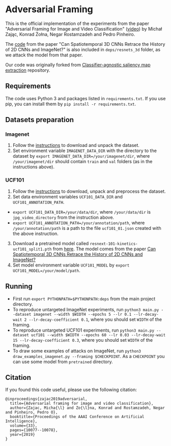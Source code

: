 # Adversarial Framing


This is the official implementation of the experiments from the paper
"Adversarial Framing for Image and Video Classification" ([video](https://youtu.be/PrU9R6eFNTs))
by Michał Zając, Konrad Żołna, Negar Rostamzadeh and Pedro Pinheiro.

The [code](https://github.com/kenshohara/3D-ResNets-PyTorch) from the paper "Can Spatiotemporal 3D CNNs Retrace the History of 2D CNNs and ImageNet?"
is also included in `deps/resnets_3d` folder, as we attack the model from that paper.

Our code was originally forked from [Classifier-agnostic saliency map extraction](https://github.com/kondiz/casme) repository.

## Requirements

The code uses Python 3 and packages listed in `requirements.txt`. If you use pip, you can install them by `pip install -r requirements.txt`.

## Datasets preparation

### Imagenet
1. Follow the [instructions](https://github.com/facebook/fb.resnet.torch/blob/master/INSTALL.md#download-the-imagenet-dataset)
to download and unpack the dataset.
2. Set environment variable `IMAGENET_DATA_DIR` with the directory to the dataset by `export IMAGENET_DATA_DIR=/your/imagenet/dir`,
where `/your/imagenet/dir` should contain `train` and `val` folders (as in the instructions above).

### UCF101
1. Follow the [instructions](https://github.com/kenshohara/3D-ResNets-PyTorch#ucf-101)
to download, unpack and preprocess the dataset.
2. Set data environment variables `UCF101_DATA_DIR` and `UCF101_ANNOTATION_PATH`.
  - `export UCF101_DATA_DIR=/your/data/dir`, where `/your/data/dir` is `jpg_video_directory` from the instruction above.
  - `export UCF101_ANNOTATION_PATH=/your/annotation/path`, where `/your/annotation/path` is a path to the file `ucf101_01.json` created with the above instruction.
3. Download a pretrained model called `resnext-101-kinetics-ucf101_split1.pth` from [here](https://drive.google.com/drive/folders/1zvl89AgFAApbH0At-gMuZSeQB_LpNP-M).
The model comes from the paper [Can Spatiotemporal 3D CNNs Retrace the History of 2D CNNs and ImageNet?](https://github.com/kenshohara/3D-ResNets-PyTorch)
4. Set model environment variable `UCF101_MODEL` by `export UCF101_MODEL=/your/model/path`.

## Running
- First run `export PYTHONPATH=$PYTHONPATH:deps` from the main project directory.
- To reproduce untargeted ImageNet experiments, run `python3 main.py --dataset imagenet --width $WIDTH --epochs 5 --lr 0.1 --lr-decay-wait 2 --lr-decay-coefficient 0.1`,
where you should set `WIDTH` of the framing.
- To reproduce untargeted UCF101 experiments, run `python3 main.py --dataset ucf101 --width $WIDTH --epochs 60 --lr 0.03 --lr-decay-wait 15 --lr-decay-coefficient 0.3`,
where you should set `WIDTH` of the framing.
- To draw some examples of attacks on ImageNet, run `python3 draw_examples_imagenet.py --framing $CHECKPOINT`. As a `CHECKPOINT` you can use some model from `pretrained` directory.

## Citation
If you found this code useful, please use the following citation:

    @inproceedings{zajac2019adversarial,
      title={Adversarial framing for image and video classification},
      author={Zajac, Micha{\l} and Zo{\l}na, Konrad and Rostamzadeh, Negar and Pinheiro, Pedro O},
      booktitle={Proceedings of the AAAI Conference on Artificial Intelligence},
      volume={33},
      pages={10077--10078},
      year={2019}
    }
